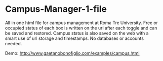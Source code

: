 # Campus-Manager-1-file
All in one html file for campus management at Roma Tre University. 
Free or occupied status of each box is written on the url after each toggle and can be saved and restored. 
Campus status is also saved on the web with a smart use of url storage and timestamps. No databases or accounts needed.

Demo: http://www.gaetanobonofiglio.com/examples/campus.html

